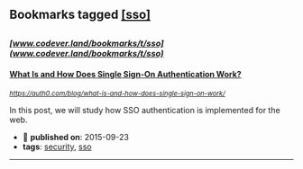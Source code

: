 ## Bookmarks tagged [[sso]](https://www.codever.land/search?q=[sso])

_<sup><sup>[www.codever.land/bookmarks/t/sso](www.codever.land/bookmarks/t/sso)</sup></sup>_
---
#### [What Is and How Does Single Sign-On Authentication Work?](https://auth0.com/blog/what-is-and-how-does-single-sign-on-work/)
_<sup>https://auth0.com/blog/what-is-and-how-does-single-sign-on-work/</sup>_

In this post, we will study how SSO authentication is implemented for the web.
* :calendar: **published on**: 2015-09-23
* **tags**: [security](../tagged/security.md), [sso](../tagged/sso.md)
---
